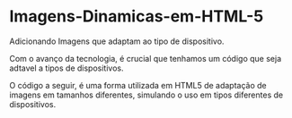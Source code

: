 # Imagens-Dinamicas-em-HTML-5
Adicionando Imagens que adaptam ao tipo de dispositivo. 

Com o avanço da tecnologia, é crucial que tenhamos um código que seja adtavel a tipos de dispositivos.

O código a seguir, é uma forma utilizada em HTML5 de adaptação de imagens em tamanhos diferentes, simulando o uso em tipos diferentes de dispositivos.  
